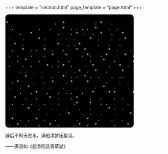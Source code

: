 +++
template = "section.html"
page_template = "page.html"
+++

<p style="font-family: monospace; line-height: 1.2; white-space: pre; font-size: 14px; background-color: #000; color: #FFF; padding: 20px; border-radius: 10px; width: 400px; padding: 1px;">
*                 .  *       .   . *   .            *
  .         .   .    *  . . . .  *    .  .          .     *
     .   *         .    . *  .  .  *   .   *    .        *
 .    .     * .     . .  .     *  .    .  . *   .    .   .
   *  .       .    *   . . *      .   .   .     *    .  .
  .   *  . .  *  .   .    *  *        *  .    .        *
 .  .    .    .  *    *     . *.   . *      *  .  ..   *
    .  *    .      .   .       .    *   .      ..  * .  .
 .    .  .     * . . *  .    .  *     .   *  .        *
     . .  .  .     .  .  . *  .  *   .     *     .   .
       *     .   .   *  . .  * .  .    .  ..    *  .  *
  . *     .   .  *    . *     *      .    .  .    .  *
 .   .  *    .  .    .    .  .   .  *   .    .  *   .
     .   . *   .   .  . .   .   *     * *      *.  .
   *   .   .    *  .    . *    .   .    .  .      . .
  .   .  .    .    .     .*    *   . .       .  .    .
 .      *   .    .    .    .   .      * .  .       . *
   .      .    .    .  *    .  .   .     .    *  .  .
  *  .  .  *  .   .       .   *   .    .   .    .   .
 .  *  .    .   *  .     . *  .  *      .    *   .  .
</p>

醉后不知天在水，满船清梦压星河。

——唐温如《题龙阳县青草湖》